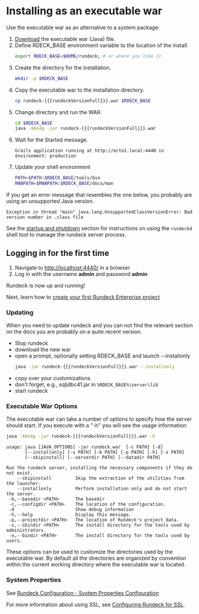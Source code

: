 # Installing as an executable war

Use the executable war as an alternative to a system package:

1. [Download](https://download.rundeck.com) the executable war (Java) file.
1. Define RDECK_BASE environment variable to the location of the install
    ```bash
    export RDECK_BASE=$HOME/rundeck; # or where you like it
    ```
1. Create the directory for the installation.
    ```bash
    mkdir -p $RDECK_BASE
    ```
1. Copy the executable war to the installation directory.
    ```bash
    cp rundeck-{{{rundeckVersionFull}}}.war $RDECK_BASE
    ```
1. Change directory and run the WAR.
    ```bash
    cd $RDECK_BASE
    java -Xmx4g -jar rundeck-{{{rundeckVersionFull}}}.war
    ```
1. Wait for the Started message.
    ```
    Grails application running at http://ecto1.local:4440 in environment: production
    ```
1. Update your shell environment
    ```bash
    PATH=$PATH:$RDECK_BASE/tools/bin
    MANPATH=$MANPATH:$RDECK_BASE/docs/man
    ```

If you get an error message that resembles the one below, you probably are using an unsupported Java version.

```
Exception in thread "main" java.lang.UnsupportedClassVersionError: Bad version number in .class file
```

See the [startup and shutdown](/administration/maintenance/startup.md) section for
instructions on using the `rundeckd` shell tool to manage the
rundeck server process.

## Logging in for the first time

1. Navigate to [http://localhost:4440/](http://localhost:4440/user/login) in a browser
1. Log in with the username **admin** and password **admin**

Rundeck is now up and running!

Next, learn how to [create your first Rundeck Enterprise project](/manual/03-getting-started.md#project-setup)

### Updating

When you need to update rundeck and you can not find the relevant section on the docs you are probably on a quite recent version.

- Stop rundeck
- download the new war
- open a prompt, optionally setting RDECK_BASE and launch --installonly
    ```sh
    java -jar rundeck-{{{rundeckVersionFull}}}.war --installonly
    ```
- copy over your customizations
- don't forget, e.g., sqljdbc41.jar in `%RDECK_BASE%\server\lib`
- start rundeck

### Executable War Options

The executable war can take a number of options to specify how the server should start. If you execute with a "-h" you will see the usage information:

```bash
java -Xmx4g -jar rundeck-{{{rundeckVersionFull}}}.war -h
```

```
usage: java [JAVA_OPTIONS] -jar rundeck.war  [-c PATH] [-d]
       [--installonly] [-s PATH] [-b PATH] [-p PATH] [-h] [-x PATH]
       [--skipinstall] [--serverdir PATH] [--datadir PATH]

Run the rundeck server, installing the necessary components if they do not exist.
    --skipinstall         Skip the extraction of the utilities from the launcher.
    --installonly         Perform installation only and do not start the server.
 -b,--basedir <PATH>      The basedir
 -c,--configdir <PATH>    The location of the configuration.
 -d                       Show debug information
 -h,--help                Display this message.
 -p,--projectdir <PATH>   The location of Rundeck's project data.
 -s,--sbindir <PATH>      The install directory for the tools used by administrators.
 -x,--bindir <PATH>       The install directory for the tools used by users.
```

These options can be used to customize the directories used by the executable war.
By default all the directories are organized by convention within the current
working directory where the executable war is located.

### System Properties

See [Rundeck Configuration - System Properties Configuration](/administration/configuration/system-properties.md)

For more information about using SSL, see [Configuring Rundeck for SSL](/administration/security/ssl.md).
